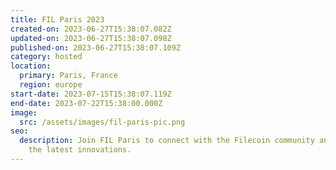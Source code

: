 ```yaml
---
title: FIL Paris 2023
created-on: 2023-06-27T15:38:07.082Z
updated-on: 2023-06-27T15:38:07.098Z
published-on: 2023-06-27T15:38:07.109Z
category: hosted
location:
  primary: Paris, France
  region: europe
start-date: 2023-07-15T15:38:07.119Z
end-date: 2023-07-22T15:38:00.000Z
image:
  src: /assets/images/fil-paris-pic.png
seo:
  description: Join FIL Paris to connect with the Filecoin community and explore
    the latest innovations.
---
```

